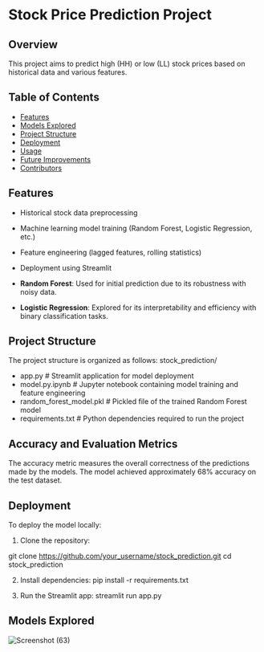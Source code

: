 

# Stock Price Prediction Project

## Overview

This project aims to predict high (HH) or low (LL) stock prices based on historical data and various features.

## Table of Contents

- [Features](#features)
- [Models Explored](#models-explored)
- [Project Structure](#project-structure)
- [Deployment](#deployment)
- [Usage](#usage)
- [Future Improvements](#future-improvements)
- [Contributors](#contributors)

## Features

- Historical stock data preprocessing
- Machine learning model training (Random Forest, Logistic Regression, etc.)
- Feature engineering (lagged features, rolling statistics)
- Deployment using Streamlit

- **Random Forest**: Used for initial prediction due to its robustness with noisy data.
- **Logistic Regression**: Explored for its interpretability and efficiency with binary classification tasks.

## Project Structure

The project structure is organized as follows:
stock_prediction/

- app.py # Streamlit application for model deployment
- model.py.ipynb # Jupyter notebook containing model training and feature engineering
- random_forest_model.pkl # Pickled file of the trained Random Forest model
- requirements.txt # Python dependencies required to run the project

 ## Accuracy and Evaluation Metrics

The accuracy metric measures the overall correctness of the predictions made by the models.
The model achieved approximately 68% accuracy on the test dataset.



## Deployment

To deploy the model locally:

1. Clone the repository:

git clone https://github.com/your_username/stock_prediction.git
cd stock_prediction


2. Install dependencies:
   pip install -r requirements.txt

3. Run the Streamlit app:
   streamlit run app.py

## Models Explored
![Screenshot (63)](https://github.com/patilvrushali7/stock_prediction/assets/93309661/45ce699e-620f-4633-9eff-3d9bcbc3d8e4)



